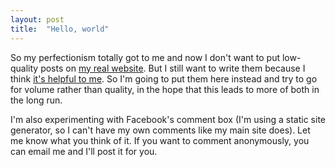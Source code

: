 ```yaml
---
layout: post
title:  "Hello, world"
---
```


So my perfectionism totally got to me and now I don't want to put
low-quality posts on [my real website](http://www.benkuhn.net/). But I
still want to write them because I think
[it's helpful to me](http://www.benkuhn.net/writing-clarify-thoughts).
So I'm going to put them here instead and try to go for volume rather
than quality, in the hope that this leads to more of both in the long
run.

I'm also experimenting with Facebook's comment box (I'm using a static
site generator, so I can't have my own comments like my main site
does). Let me know what you think of it. If you want to comment
anonymously, you can email me and I'll post it for you.
